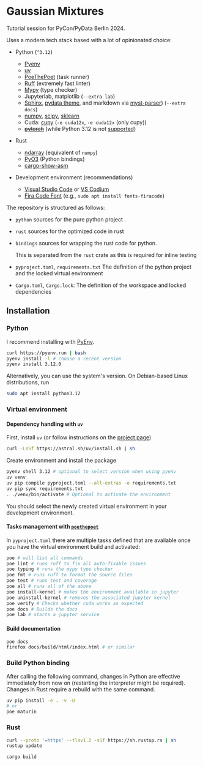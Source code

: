 # Gaussian Mixtures

Tutorial session for PyCon/PyData Berlin 2024.

Uses a modern tech stack based with a lot of
opinionated choice:

* Python (`^3.12`)
  * [Pyenv](https://github.com/pyenv/pyenv)
  * [uv](https://github.com/astral-sh/uv)
  * [PoeThePoet](https://poethepoet.natn.io/index.html) (task runner)
  * [Ruff](https://github.com/astral-sh/ruff) (extremely fast linter)
  * [Mypy](https://mypy-lang.org/) (type checker)
  * Jupyterlab, matplotlib (`--extra lab`)
  * [Sphinx](https://www.sphinx-doc.org/en/master/),
    [pydata theme](https://github.com/pydata/pydata-sphinx-theme),
    and markdown via [myst-parser](https://myst-parser.readthedocs.io/en/latest/))
    (`--extra docs`)
  * [numpy](https://numpy.org/), [scipy](https://scipy.org/), [sklearn](https://scikit-learn.org/stable/)
  * Cuda: [cupy](https://cupy.dev/) (`-e cuda12x`, `-e cuda12x` (only cupy))
  * ~~[pytorch](https://pytorch.org/)~~ (while Python 3.12 is not [supported](https://github.com/openai/triton/issues/2707))

* Rust
  * [ndarray]() (equivalent of `numpy`)
  * [PyO3]() (Python bindings)
  * [cargo-show-asm](https://github.com/pacak/cargo-show-asm)

* Development environment (recommendations)
  * [Visual Studio Code](https://code.visualstudio.com/) or [VS Codium](https://vscodium.com/)
  * [Fira Code Font](https://github.com/tonsky/FiraCode) (e.g., `sudo apt install fonts-firacode`)

The repository is structured as follows:

* `python` sources for the pure python project
* `rust` sources for the optimized code in rust
* `bindings` sources for wrapping the rust code for python.

  This is separated from the `rust` crate as this is required for inline testing
* `pyproject.toml`, `requirements.txt` The definition of the python project and the locked virtual environment
* `Cargo.toml`, `Cargo.lock`: The definition of the workspace and locked dependencies

## Installation

### Python

I recommend installing with [PyEnv](https://github.com/pyenv/pyenv).

```sh
curl https://pyenv.run | bash
pyenv install -l # choose a recent version
pyenv install 3.12.0
```

Alternatively, you can use the system's version. On Debian-based Linux distributions, run

```sh
sudo apt install python3.12
```

### Virtual environment

#### Dependency handling with `uv`

First, install `uv` (or follow instructions on the [project page](https://github.com/astral-sh/uv?tab=readme-ov-file#getting-started))

```sh
curl -LsSf https://astral.sh/uv/install.sh | sh
```

Create environment and install the package

```sh
pyenv shell 3.12 # optional to select version when using pyenv
uv venv
uv pip compile pyproject.toml --all-extras -o requirements.txt
uv pip sync requirements.txt
. ./venv/bin/activate # Optional to activate the environment
```

You should select the newly created virtual environment in your development environment.

#### Tasks management with [`poethepoet`](https://github.com/nat-n/poethepoet)

In `pyproject.toml` there are multiple tasks defined that are available once you have the virtual
environment build and activated:

```sh
poe # will list all commands
poe lint # runs ruff to fix all auto-fixable issues
poe typing # runs the mypy type checker
poe fmt # runs ruff to format the source files
poe test # runs test and coverage
poe all # runs all of the above
poe install-kernel # makes the environment available in jupyter
poe uninstall-kernel # removes the associated jupyter kernel
poe verify # Checks whether cuda works as expected
poe docs # Builds the docs
poe lab # starts a jupyter service
```

#### Build documentation

```sh
poe docs
firefox docs/build/html/index.html # or similar
```

### Build Python binding

After calling the following command, changes in Python are effective immediately from now on
(restarting the interpreter might be required). Changes in Rust require a rebuild with the same
command.

```sh
uv pip install -e . -v -U
# or
poe maturin
```

### Rust

```sh
curl --proto '=https' --tlsv1.2 -sSf https://sh.rustup.rs | sh
rustup update

cargo build
```

<!-- ```sh
cargo install cargo-criterion
cargo install cargo-show-asm
cargo asm -v --simplify --release --lib -p PROJECT LIBRARY::MODULE::FUNCTION 0 --rust
``` -->
